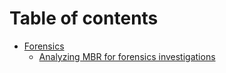 # Table of contents

* [Forensics](README.md)
  * [Analyzing MBR for forensics investigations](forensics/analyzing-mbr-for-forensics-investigations.md)
